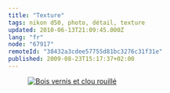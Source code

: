 ```yaml
---
title: "Texture"
tags: nikon d50, photo, détail, texture
updated: 2010-06-13T21:09:45.000Z
lang: "fr"
node: "67917"
remoteId: "38432a3cdee57755d81bc3276c31f31e"
published: 2009-08-23T15:17:37+02:00
---
```

<figure class="object-center"><a href="/images/bois-vernis-et-clou-rouille.jpg"><img src="/images/660x/bois-vernis-et-clou-rouille.jpg" alt="Bois vernis et clou rouillé">
</a></figure>

